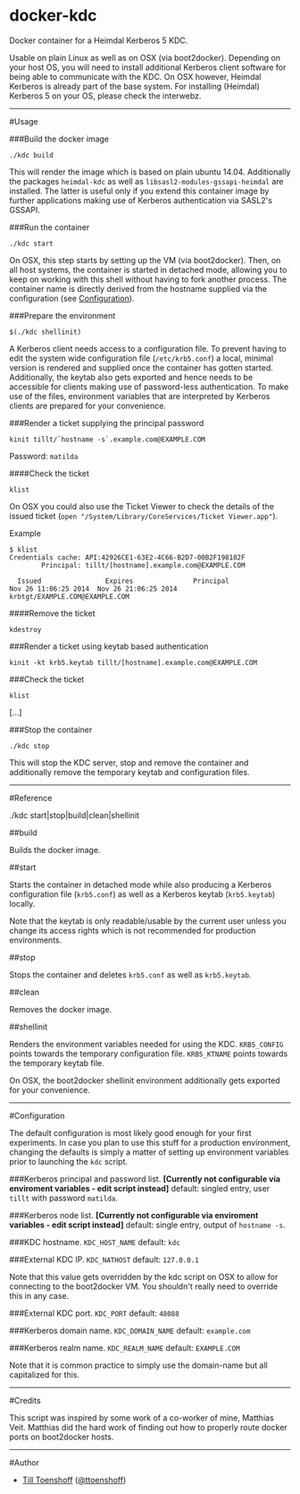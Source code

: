 docker-kdc
==========

Docker container for a Heimdal Kerberos 5 KDC.

Usable on plain Linux as well as on OSX (via boot2docker). Depending on your host OS, you will need to install additional Kerberos client software for being able to communicate with the KDC. On OSX however, Heimdal Kerberos is already part of the base system.
For installing (Heimdal) Kerberos 5 on your OS, please check the interwebz.

---

#Usage

###Build the docker image
```
./kdc build
```

This will render the image which is based on plain ubuntu 14.04. Additionally the packages `heimdal-kdc` as well as `libsasl2-modules-gssapi-heimdal` are installed. The latter is useful only if you extend this container image by further applications making use of Kerberos authentication via SASL2's GSSAPI.


###Run the container
```
./kdc start
```

On OSX, this step starts by setting up the VM (via boot2docker). Then, on all host systems, the container is started in detached mode, allowing you to keep on working with this shell without having to fork another process. The container name is directly derived from the hostname supplied via the configuration (see [Configuration](#configuration)).


###Prepare the environment
```
$(./kdc shellinit)
```

A Kerberos client needs access to a configuration file. To prevent having to edit the system wide configuration file (`/etc/krb5.conf`) a local, minimal version is rendered and supplied once the container has gotten started. Additionally, the keytab also gets exported and hence needs to be accessible for clients making use of password-less authentication. To make use of the files, environment variables that are interpreted by Kerberos clients are prepared for your convenience.

###Render a ticket supplying the principal password
```
kinit tillt/`hostname -s`.example.com@EXAMPLE.COM
```

Password: `matilda`

####Check the ticket
```
klist
```

On OSX you could also use the Ticket Viewer to check the details of the issued ticket (`open "/System/Library/CoreServices/Ticket Viewer.app"`).

Example

```
$ klist
Credentials cache: API:42926CE1-63E2-4C66-B2D7-00B2F198182F
        Principal: tillt/[hostname].example.com@EXAMPLE.COM

  Issued                Expires               Principal
Nov 26 11:06:25 2014  Nov 26 21:06:25 2014  krbtgt/EXAMPLE.COM@EXAMPLE.COM
```

####Remove the ticket
```
kdestroy
```

###Render a ticket using keytab based authentication
```
kinit -kt krb5.keytab tillt/[hostname].example.com@EXAMPLE.COM
```

###Check the ticket
```
klist
```

[...]


###Stop the container
```
./kdc stop
```

This will stop the KDC server, stop and remove the container and additionally remove the temporary keytab and configuration files.

---

#Reference

./kdc start|stop|build|clean|shellinit

##build

Builds the docker image.

##start

Starts the container in detached mode while also producing a Kerberos configuration file (`krb5.conf`) as well as a Kerberos keytab (`krb5.keytab`) locally. 

Note that the keytab is only readable/usable by the current user unless you change its access rights which is not recommended for production environments.

##stop

Stops the container and deletes `krb5.conf` as well as `krb5.keytab`.

##clean

Removes the docker image.

##shellinit

Renders the environment variables needed for using the KDC.
`KRB5_CONFIG` points towards the temporary configuration file. `KRB5_KTNAME` points towards the temporary keytab file.

On OSX, the boot2docker shellinit environment additionally gets exported for your convenience.

---

#Configuration

The default configuration is most likely good enough for your first experiments. In case you plan to use this stuff for a production environment, changing the defaults is simply a matter of setting up environment variables prior to launching the `kdc` script.

###Kerberos principal and password list.
__[Currently not configurable via enviroment variables - edit script instead]__
default: singled entry, user `tillt` with password `matilda`.

###Kerberos node list.
__[Currently not configurable via enviroment variables - edit script instead]__
default: single entry, output of `hostname -s`.

###KDC hostname.
`KDC_HOST_NAME`
default: `kdc`

###External KDC IP.
`KDC_NATHOST`
default: `127.0.0.1`

Note that this value gets overridden by the kdc script on OSX to allow for connecting to the boot2docker VM. You shouldn't really need to override this in any case.

###External KDC port.
`KDC_PORT`
default: `48088`

###Kerberos domain name.
`KDC_DOMAIN_NAME`
default: `example.com`

###Kerberos realm name.
`KDC_REALM_NAME`
default: `EXAMPLE.COM`

Note that it is common practice to simply use the domain-name but all capitalized for this.

---

#Credits

This script was inspired by some work of a co-worker of mine, Matthias Veit. Matthias did the hard work of finding out how to properly route docker ports on boot2docker hosts.

---

#Author

* [Till Toenshoff](https://github.com/tillt) ([@ttoenshoff](https://twitter.com/ttoenshoff))
